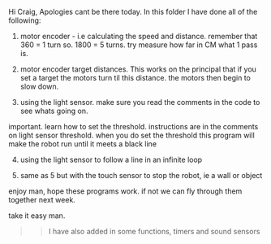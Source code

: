 Hi Craig, Apologies cant be there today.
In this folder I have done all of the following:

1. motor encoder - i.e calculating the speed and distance. remember that
360 = 1 turn so. 1800 = 5 turns. try measure how far in CM what 1 pass is. 

2. motor encoder target distances. This works on the principal that if you set a target the motors turn til this distance. the motors then begin to slow down. 

3. using the light sensor. make sure you read the comments in the code to see whats going on. 

important. learn how to set the threshold. instructions are in the comments on light sensor threshold. 
when you do set the threshold this program will make the robot run until 
it meets a black line

4. using the light sensor to follow a line in an infinite loop

5. same as 5 but with the touch sensor to stop the robot, ie a wall or object 

enjoy man, hope these programs work. if not we can fly through them together next week. 

take it easy man. 

>> I have also added in some functions, timers and sound sensors
